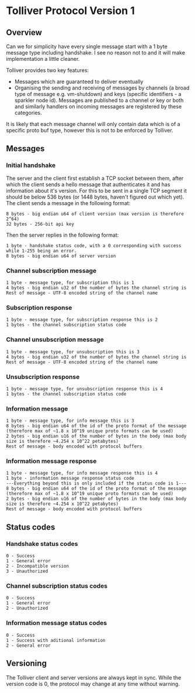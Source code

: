 # Tolliver Protocol Version 1

## Overview

Can we for simplicity have every single message start with a 1 byte message type including handshake. I see no reason not to and it will make implementation a little cleaner.


Tolliver provides two key features:
- Messages which are guaranteed to deliver eventually
- Organising the sending and receiving of messages by channels (a broad type of message e.g. vm-shutdown) and keys (specific identifiers - a sparkler node id). Messages are published to a channel or key or both and similarly handlers on incoming messages are registered by these categories.

It is likely that each message channel will only contain data which is of a specific proto buf type, however this is not to be enforced by Tolliver.

## Messages

### Initial handshake

The server and the client first establish a TCP socket between them, after which the client sends a hello message that authenticates it and has information about it's version. For this to be sent in a single TCP segment it should be below 536 bytes (or 1448 bytes, haven't figured out which yet). The client sends a message in the following format:

<!-- Is there any problem with the handshake being over multiple TCP/TLS segments? -->
<!---->
<!-- Given we are using TLS forgo API key and send the client UUID in the handshake? -->
<!-- Also add the subscriptions that are wanted -->


```
8 bytes - big endian u64 of client version (max version is therefore 2^64)
32 bytes - 256-bit api key
```

Then the server replies in the following format:

<!-- Again include server UUID -->

```
1 byte - handshake status code, with a 0 corresponding with success while 1-255 being an error.
8 bytes - big endian u64 of server version
```

### Channel subscription message

```
1 byte - message type, for subscription this is 1
4 bytes - big endian u32 of the number of bytes the channel string is
Rest of message - UTF-8 encoded string of the channel name
```

<!-- Potentially include the channel name in the acknowledgement in the case that a client tried to subscribe to multiple channels. -->
### Subscription response

```
1 byte - message type, for subscription response this is 2
1 bytes - the channel subscription status code
```

### Channel unsubscription message

```
1 byte - message type, for unsubscription this is 3
4 bytes - big endian u32 of the number of bytes the channel string is
Rest of message - UTF-8 encoded string of the channel name
```

### Unsubscription response

```
1 byte - message type, for unsubscription response this is 4
1 bytes - the channel subscription status code
```

<!-- Add in messages for subscription to all messages with a given key and a message and key packet. -->

### Information message

<!-- Remove the proto format id and add a message identifier? -->

```
1 byte - message type, for info message this is 3
8 bytes - big endian u64 of the id of the proto format of the message (therefore max of ~1.8 x 10^19 unique proto formats can be used)
2 bytes - big endian u16 of the number of bytes in the body (max body size is therefore ~4.254 x 10^22 petabytes)
Rest of message - body encoded with protocol buffers
```

### Information message response

```
1 byte - message type, for info message response this is 4
1 byte - information message response status code
---Everything beyond this is only included if the status code is 1---
8 bytes - big endian u64 of the id of the proto format of the message (therefore max of ~1.8 x 10^19 unique proto formats can be used)
2 bytes - big endian u16 of the number of bytes in the body (max body size is therefore ~4.254 x 10^22 petabytes)
Rest of message - body encoded with protocol buffers
```

## Status codes

### Handshake status codes

```
0 - Success
1 - General error
2 - Incompatible version
3 - Unauthorized
```

### Channel subscription status codes

```
0 - Success
1 - General error
2 - Unauthorized
```

### Information message status codes
```
0 - Success
1 - Success with aditional information
2 - General error
```

## Versioning

The Tolliver client and server versions are always kept in sync. While the version code is 0, the protocol may change at any time without warning.
